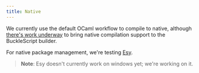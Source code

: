 ```yaml
---
title: Native
---
```


We currently use the default OCaml workflow to compile to native, although [there's work underway](https://github.com/bsansouci/bsb-native) to bring native compilation support to the BuckleScript builder.

For native package management, we're testing [Esy](https://esy.sh).

> **Note**: Esy doesn't currently work on windows yet; we're working on it.
